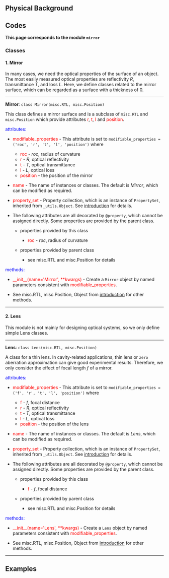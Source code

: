 ## Physical Background



## Codes

**This page corresponds to the module `mirror`** 

### Classes


#### 1. Mirror

In many cases, we need the optical properties of the surface of  an object. The most easily measured optical properties are reflectivity $R$, transmittance $T$, and loss $L$. Here, we define classes related to the mirror surface, which can be regarded as a surface with a thickness of $0$.

----

<strong class="object" id="Mirror">Mirror</strong>: `class Mirror(misc.RTL, misc.Position)`

This class defines a mirror surface and is a subclass of `misc.RTL` and `misc.Position` which provide attributes <span class="attr" style="color:red;">r</span>, <span class="attr" style="color:red;">t</span>, <span class="attr" style="color:red;">l</span> and <span class="attr" style="color:red;">position</span>.

<p style="color:blue;">attributes:</p>

- <span class="attr" style="color:red;">modifiable_properties</span> - This attribute is set to `modifiable_properties = ('roc', 'r', 't', 'l', 'position')` where

  - <span class="attr" style="color:red;">roc</span> - $roc$, radius of curvature
  - <span class="attr" style="color:red;">r</span> - $R$, optical reflectivity
  - <span class="attr" style="color:red;">t</span> - $T$, optical transmittance
  - <span class="attr" style="color:red;">l</span> - $L$, optical loss
  - <span class="attr" style="color:red;">position</span> - the position of the mirror

- <span class="attr" style="color:red;">name</span> - The name of instances or classes. The default is *Mirror*, which can be modified as required. 
  
- <span class="attr" style="color:red;">property_set</span> - Property collection, which is an instance of `PropertySet`, inherited from `_utils.Object`. See [introduction](introduction.md) for details.
  
- The following attributes are all decorated by `@property`, which cannot be assigned directly. Some properties are provided by the parent class.
  
  - properties provided by this class
    
    - <span class="attr" style="color:red;">roc</span> - $roc$, radius of curvature
  
  - properties provided by parent class
    
    - see <a class="module-object-refer">misc.RTL</a> and <a class="module-object-refer">misc.Position</a> for details

<p style="color:blue;">methods:</p>

- <span class="method" style="color:red;">\_\_init\_\_(<span class="param">name</span>='Mirror', \*\*<span class="param">kwargs</span>)</span>  - Create a `Mirror` object by named parameters consistent with <span class="attr" style="color:red;">modifiable_properties</span>.
  
-  See <a class="module-object-refer">misc.RTL</a>, <a class="module-object-refer">misc.PosItion</a>, <a class="module-object-refer-to" module="introduction">Object</a> from [introduction](introduction.md) for other methods.

----

#### 2. Lens

This module is not mainly for designing optical systems, so we only define simple Lens classes.

----

<strong class="object" id="Lens">Lens</strong>: `class Lens(misc.RTL, misc.Position)`

A class for a thin lens. In cavity-related applications, thin lens or `zero` aberration approximation can give good experimental results. Therefore, we only consider the effect of focal length $f$ of a mirror.

<p style="color:blue;">attributes:</p>


- <span class="attr" style="color:red;">modifiable_properties</span> - This attribute is set to `modifiable_properties = ('f', 'r', 't', 'l', 'position')` where

  - <span class="attr" style="color:red;">f</span> - $f$, focal distance
  - <span class="attr" style="color:red;">r</span> - $R$, optical reflectivity
  - <span class="attr" style="color:red;">t</span> - $T$, optical transmittance
  - <span class="attr" style="color:red;">l</span> - $L$, optical loss
  - <span class="attr" style="color:red;">position</span> - the position of the lens
  
- <span class="attr" style="color:red;">name</span> - The name of instances or classes. The default is *Lens*, which can be modified as required. 

- <span class="attr" style="color:red;">property_set</span> - Property collection, which is an instance of `PropertySet`, inherited from `_utils.Object`. See [introduction](introduction.md) for details.

- The following attributes are all decorated by `@property`, which cannot be assigned directly. Some properties are provided by the parent class.

  - properties provided by this class

    - <span class="attr" style="color:red;">f</span> - $f$, focal distance

  - properties provided by parent class

    - see <a class="module-object-refer">misc.RTL</a> and <a class="module-object-refer">misc.Position</a> for details

<p style="color:blue;">methods:</p>


- <span class="method" style="color:red;">\_\_init\_\_(<span class="param">name</span>='Lens', \*\*<span class="param">kwargs</span>)</span>  - Create a `Lens` object by named parameters consistent with <span class="attr" style="color:red;">modifiable\_properties</span>.

- See <a class="module-object-refer">misc.RTL</a>, <a class="module-object-refer">misc.Position</a>, <a class="module-object-refer-to" module="introduction">Object</a> from [introduction](introduction.md) for other methods.

----

## Examples

